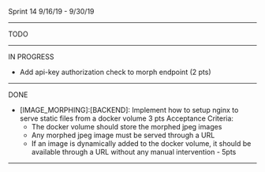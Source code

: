 Sprint 14 9/16/19 - 9/30/19

------------------------------------
TODO

------------------------------------
IN PROGRESS
- Add api-key authorization check to morph endpoint (2 pts)
------------------------------------
DONE
 - [IMAGE_MORPHING]:[BACKEND]: Implement how to setup nginx to serve static files from a docker volume 3 pts
    Acceptance Criteria:
    * The docker volume should store the morphed jpeg images
    * Any morphed jpeg image must be served through a URL
    * If an image is dynamically added to the docker volume, it should be available through a URL without any manual intervention - 5pts
------------------------------------
